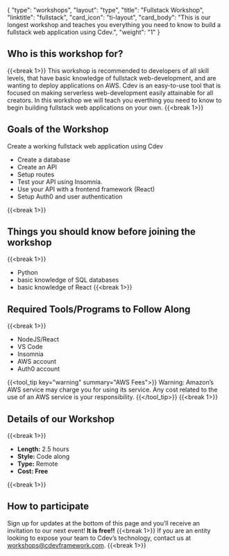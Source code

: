 {
    "type": "workshops",
    "layout": "type",
    "title": "Fullstack Workshop",
    "linktitle": "fullstack", 
    "card_icon": "ti-layout",
    "card_body": "This is our longest workshop and teaches you everything you need to know to build a fullstack web application using Cdev.",
    "weight": "1"
}
## Who is this workshop for?
{{<break 1>}}
This workshop is recommended to developers of all skill levels, that have basic knowledge of fullstack web-development, and are wanting to deploy applications on AWS. Cdev is an easy-to-use tool that is focused on making serverless web-development easily attainable for all creators.  In this workshop we will teach you everthing you need to know to begin building fullstack web applications on your own.
{{<break 1>}}
## Goals of the Workshop
Create a working fullstack web application using Cdev
- Create a database
- Create an API
- Setup routes
- Test your API using Insomnia.
- Use your API with a frontend framework (React)
- Setup Auth0 and user authentication


{{<break 1>}}

## Things you should know before joining the workshop
{{<break 1>}}
- Python
- basic knowledge of SQL databases
- basic knowledge of React
{{<break 1>}}
## Required Tools/Programs to Follow Along
{{<break 1>}}
- NodeJS/React
- VS Code
- Insomnia
- AWS account
- Auth0 account

{{<tool_tip key="warning" summary="AWS Fees">}}
Warning: Amazon’s AWS service may charge you for using its service. Any cost related to the use of an AWS service is your responsibility.
{{</tool_tip>}}
{{<break 1>}}

## Details of our Workshop
{{<break 1>}}
- **Length:** 2.5 hours
- **Style:** Code along
- **Type:** Remote
- **Cost: Free**

{{<break 1>}}
## How to participate
Sign up for updates at the bottom of this page and you’ll receive an invitation to our next event! **It is free!!**
{{<break 1>}}
If you are an entity looking to expose your team to Cdev’s technology, contact us at workshops@cdevframework.com.
{{<break 1>}}